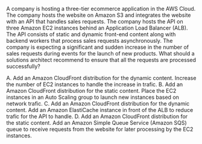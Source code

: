 A company is hosting a three-tier ecommerce application in the AWS Cloud. The company hosts the website on Amazon S3 and integrates the website with an API that handles sales requests. The company hosts the API on three Amazon EC2 instances behind an Application Load Balancer (ALB). The API consists of static and dynamic front-end content along with backend workers that process sales requests asynchronously. The company is expecting a significant and sudden increase in the number of sales requests during events for the launch of new products. What should a solutions architect recommend to ensure that all the requests are processed successfully? 

A. Add an Amazon CloudFront distribution for the dynamic content. Increase the number of EC2 instances to handle the increase in trafic. 
B. Add an Amazon CloudFront distribution for the static content. Place the EC2 instances in an Auto Scaling group to launch new instances based on network trafic. 
C. Add an Amazon CloudFront distribution for the dynamic content. Add an Amazon ElastiCache instance in front of the ALB to reduce trafic for the API to handle. 
D. Add an Amazon CloudFront distribution for the static content. Add an Amazon Simple Queue Service (Amazon SQS) queue to receive requests from the website for later processing by the EC2 instances.